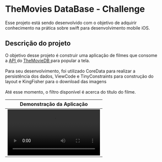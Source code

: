 # TheMovies DataBase - Challenge 

Esse projeto está sendo desenvolvido com o objetivo de adquirir conhecimento na prática sobre swift para desenvolvimento mobile iOS.

## Descrição do projeto

O objetivo desse projeto é construir uma aplicação de filmes que consome a <a href="https://developers.themoviedb.org/3/getting-started/introduction"> API </a> do <a href="https://www.themoviedb.org/?language=en"> TheMovieDB </a> para popular a tela. <br> <br>
Para seu desenvolvimento, foi utilizado CoreData para realizar a persistência dos dados, ViewCode e TinyConstraints para construção do layout e KingFisher para o download das imagens <br> <br>
Até esse momento, o filtro disponível é acerca do título do filme.

| Demonstração da Aplicação |
| --- |
| <video src="https://user-images.githubusercontent.com/101536863/186193159-4414d7fe-7534-41b5-bdd0-9b2646050fd9.mp4"> | 

